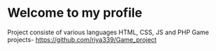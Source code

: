 # Welcome to my profile
Project consiste of various languages HTML, CSS, JS and PHP
Game projects- https://github.com/riya339/Game_project
